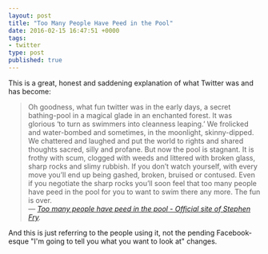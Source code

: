 ```yaml
---
layout: post
title: "Too Many People Have Peed in the Pool"
date: 2016-02-15 16:47:51 +0000
tags:
- twitter
type: post
published: true
---
```


This is a great, honest and saddening explanation of what Twitter was and has become:

> Oh goodness, what fun twitter was in the early days, a secret bathing-pool in a magical glade in an enchanted forest. It was glorious ‘to turn as swimmers into cleanness leaping.’ We frolicked and water-bombed and sometimes, in the moonlight, skinny-dipped. We chattered and laughed and put the world to rights and shared thoughts sacred, silly and profane. But now the pool is stagnant. It is frothy with scum, clogged with weeds and littered with broken glass, sharp rocks and slimy rubbish. If you don’t watch yourself, with every move you’ll end up being gashed, broken, bruised or contused. Even if you negotiate the sharp rocks you’ll soon feel that too many people have peed in the pool for you to want to swim there any more. The fun is over.  
> <cite>— [Too many people have peed in the pool - Official site of Stephen Fry](http://www.stephenfry.com/2016/02/15/peedinthepool/).</cite>

And this is just referring to the people using it, not the pending Facebook-esque "I'm going to tell you what you want to look at" changes.
